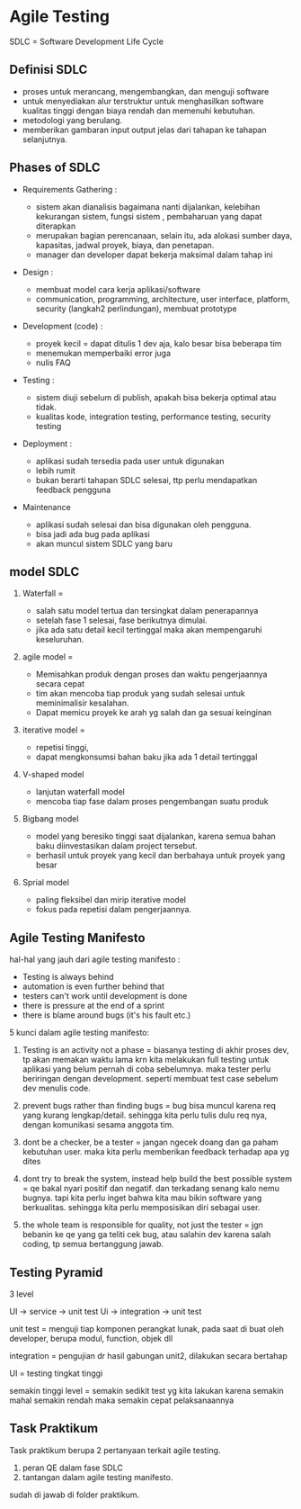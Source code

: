 # Agile Testing
SDLC = Software Development Life Cycle


## Definisi SDLC
- proses untuk merancang, mengembangkan, dan menguji software 
- untuk menyediakan alur terstruktur untuk menghasilkan software kualitas tinggi dengan biaya rendah dan memenuhi kebutuhan.
- metodologi yang berulang.
- memberikan gambaran input output jelas dari tahapan ke tahapan selanjutnya.

## Phases of SDLC
- Requirements Gathering : 
  * sistem akan dianalisis bagaimana nanti dijalankan, kelebihan kekurangan sistem, fungsi sistem , pembaharuan yang dapat diterapkan
  * merupakan bagian perencanaan, selain itu, ada alokasi sumber daya, kapasitas, jadwal proyek, biaya, dan penetapan.
  * manager dan developer dapat bekerja maksimal dalam tahap ini


- Design :
  * membuat model cara kerja aplikasi/software
  * communication, programming, architecture, user interface, platform, security (langkah2 perlindungan), membuat prototype


- Development (code) :
  * proyek kecil = dapat ditulis 1 dev aja, kalo besar bisa beberapa tim
  * menemukan memperbaiki error juga
  * nulis FAQ


- Testing :
  * sistem diuji sebelum di publish, apakah bisa bekerja optimal atau tidak.
  * kualitas kode, integration testing, performance testing, security testing


- Deployment : 
  * aplikasi sudah tersedia pada user untuk digunakan
  * lebih rumit
  * bukan berarti tahapan SDLC selesai, ttp perlu mendapatkan feedback pengguna


- Maintenance
  * aplikasi sudah selesai dan bisa digunakan oleh pengguna.
  * bisa jadi ada bug pada aplikasi
  * akan muncul sistem SDLC yang baru


 ## model SDLC
1. Waterfall =
   * salah satu model tertua dan tersingkat dalam penerapannya 
   * setelah fase 1 selesai, fase berikutnya dimulai. 
   * jika ada satu detail kecil tertinggal maka akan mempengaruhi keseluruhan.

2. agile model = 
   * Memisahkan produk dengan proses dan waktu pengerjaannya secara cepat
   * tim akan mencoba tiap produk yang sudah selesai untuk meminimalisir kesalahan.
   * Dapat memicu proyek ke arah yg salah dan ga sesuai keinginan

3. iterative model = 
   * repetisi tinggi,
   * dapat mengkonsumsi bahan baku jika ada 1 detail tertinggal

4. V-shaped model
   * lanjutan waterfall model
   * mencoba tiap fase dalam proses pengembangan suatu produk

5. Bigbang model
   * model yang beresiko tinggi saat dijalankan, karena semua bahan baku diinvestasikan dalam project tersebut.
   * berhasil untuk proyek yang kecil dan berbahaya untuk proyek yang besar

6. Sprial model
   * paling fleksibel dan mirip iterative model
   * fokus pada repetisi dalam pengerjaannya.


## Agile Testing Manifesto
hal-hal yang jauh dari agile testing manifesto : 
- Testing is always behind
- automation is even further behind that
- testers can't work until development is done
- there is pressure at the end of a sprint
- there is blame around bugs (it's his fault etc.)

5 kunci dalam agile testing manifesto:
1. Testing is an activity not a phase = biasanya testing di akhir proses dev, tp akan memakan waktu lama krn kita melakukan full testing untuk aplikasi yang belum pernah di coba sebelumnya. maka tester perlu beriringan dengan development. seperti membuat test case sebelum dev menulis code.

2. prevent bugs rather than finding bugs = bug bisa muncul karena req yang kurang lengkap/detail. sehingga kita perlu tulis dulu req nya, dengan komunikasi sesama anggota tim.

3. dont be a checker, be a tester = jangan ngecek doang dan ga paham kebutuhan user. maka kita perlu memberikan feedback terhadap apa yg dites

4. dont try to break the system, instead help build the best possible system = qe bakal nyari positif dan negatif. dan terkadang senang kalo nemu bugnya. tapi kita perlu inget bahwa kita mau bikin software yang berkualitas. sehingga kita perlu memposisikan diri sebagai user. 

5. the whole team is responsible for quality, not just the tester = jgn bebanin ke qe yang ga teliti cek bug, atau salahin dev karena salah coding, tp semua bertanggung jawab.

## Testing Pyramid
3 level

UI -> service -> unit test
Ui -> integration -> unit test

unit test = menguji tiap komponen perangkat lunak, pada saat di buat oleh developer, berupa modul, function, objek dll

integration = pengujian dr hasil gabungan unit2, dilakukan secara bertahap

UI = testing tingkat tinggi

semakin tinggi level = semakin sedikit test yg kita lakukan karena semakin mahal
semakin rendah maka semakin cepat pelaksanaannya


## Task Praktikum

Task praktikum berupa 2 pertanyaan terkait agile testing.
1. peran QE dalam fase SDLC
2. tantangan dalam agile testing manifesto.

sudah di jawab di folder praktikum.